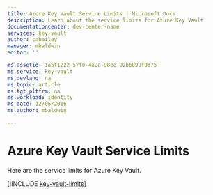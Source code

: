 ```yaml
---
title: Azure Key Vault Service Limits | Microsoft Docs
description: Learn about the service limits for Azure Key Vault.
documentationcenter: dev-center-name
services: key-vault
author: cabailey
manager: mbaldwin
editor: ''

ms.assetid: 1a5f1222-57f0-4a2a-98ee-92bb899f9d75
ms.service: key-vault
ms.devlang: na
ms.topic: article
ms.tgt_pltfrm: na
ms.workload: identity
ms.date: 12/06/2016
ms.author: mbaldwin

---
```

# Azure Key Vault Service Limits
Here are the service limits for Azure Key Vault.

[!INCLUDE [key-vault-limits](../../includes/key-vault-limits.md)]

